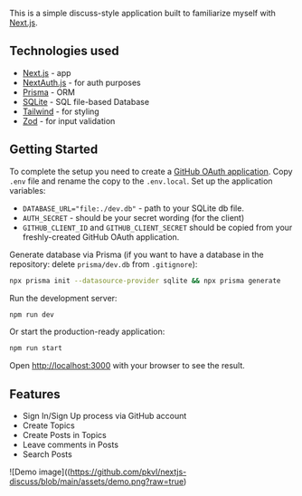 This is a simple discuss-style application built to familiarize myself with [Next.js](https://nextjs.org/).

## Technologies used
- [Next.js](https://nextjs.org/) - app
- [NextAuth.js](https://next-auth.js.org/) - for auth purposes
- [Prisma](https://www.prisma.io/) - ORM
- [SQLite](https://www.sqlite.org/) - SQL file-based Database
- [Tailwind](https://tailwindcss.com/) - for styling
- [Zod](https://zod.dev/) - for input validation

## Getting Started

To complete the setup you need to create a [GitHub OAuth application](https://github.com/settings/applications/new). Copy `.env` file and rename the copy to the `.env.local`. Set up the application variables:
  - `DATABASE_URL="file:./dev.db"` - path to your SQLite db file.
  - `AUTH_SECRET` - should be your secret wording (for the client)
  - `GITHUB_CLIENT_ID` and `GITHUB_CLIENT_SECRET` should be copied from your freshly-created GitHub OAuth application.

Generate database via Prisma (if you want to have a database in the repository: delete `prisma/dev.db` from `.gitignore`):
```bash
npx prisma init --datasource-provider sqlite && npx prisma generate
```

Run the development server:

```bash
npm run dev
```

Or start the production-ready application:
```bash
npm run start
```

Open [http://localhost:3000](http://localhost:3000) with your browser to see the result.

## Features
- Sign In/Sign Up process via GitHub account
- Create Topics
- Create Posts in Topics
- Leave comments in Posts 
- Search Posts

![Demo image]((https://github.com/pkvl/nextjs-discuss/blob/main/assets/demo.png?raw=true)